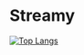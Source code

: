 # Streamy
[![Top Langs](https://github-readme-stats.vercel.app/api/top-langs/?username=MariyanKarakiev&layout=compact)](https://github.com/anuraghazra/github-readme-stats)

